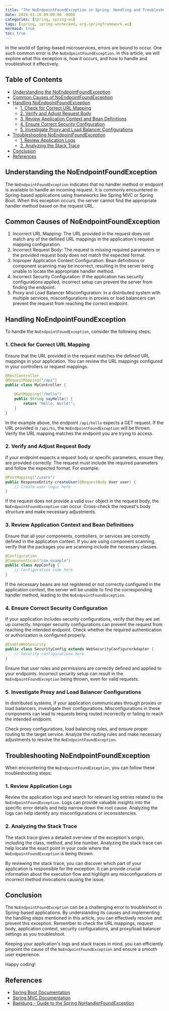 ```yaml
---
title: "The NoEndpointFoundException in Spring: Handling and Troubleshooting"
date: 2024-01-16 09:00:00 -0000
categories: [Spring, spring-ws]
tags: [spring, spring-unchecked, org.springframework.ws]
mermaid: true
toc: true
---
```



In the world of Spring-based microservices, errors are bound to occur. One such common error is the `NoEndpointFoundException`. In this article, we will explore what this exception is, how it occurs, and how to handle and troubleshoot it effectively.

## Table of Contents
- [Understanding the NoEndpointFoundException](#understanding-the-noendpointfoundexception)
- [Common Causes of NoEndpointFoundException](#common-causes-of-noendpointfoundexception)
- [Handling NoEndpointFoundException](#handling-noendpointfoundexception)
  - [1. Check for Correct URL Mapping](#1-check-for-correct-url-mapping)
  - [2. Verify and Adjust Request Body](#2-verify-and-adjust-request-body)
  - [3. Review Application Context and Bean Definitions](#3-review-application-context-and-bean-definitions)
  - [4. Ensure Correct Security Configuration](#4-ensure-correct-security-configuration)
  - [5. Investigate Proxy and Load Balancer Configurations](#5-investigate-proxy-and-load-balancer-configurations)
- [Troubleshooting NoEndpointFoundException](#troubleshooting-noendpointfoundexception)
  - [1. Review Application Logs](#1-review-application-logs)
  - [2. Analyzing the Stack Trace](#2-analyzing-the-stack-trace)
- [Conclusion](#conclusion)
- [References](#references)

## Understanding the NoEndpointFoundException

The `NoEndpointFoundException` indicates that no handler method or endpoint is available to handle an incoming request. It is commonly encountered in Spring-based applications using frameworks like Spring MVC or Spring Boot. When this exception occurs, the server cannot find the appropriate handler method based on the request URL.

## Common Causes of NoEndpointFoundException

1. Incorrect URL Mapping: The URL provided in the request does not match any of the defined URL mappings in the application's request mapping configuration.
2. Incorrect Request Body: The request is missing required parameters or the provided request body does not match the expected format.
3. Improper Application Context Configuration: Bean definitions or component scanning may be incorrect, resulting in the server being unable to locate the appropriate handler method.
4. Incorrect Security Configuration: If the application has security configurations applied, incorrect setup can prevent the server from finding the endpoint.
5. Proxy and Load Balancer Misconfiguration: In a distributed system with multiple services, misconfigurations in proxies or load balancers can prevent the request from reaching the correct endpoint.

## Handling NoEndpointFoundException

To handle the `NoEndpointFoundException`, consider the following steps:

### 1. Check for Correct URL Mapping

Ensure that the URL provided in the request matches the defined URL mappings in your application. You can review the URL mappings configured in your controllers or request mappings.

```java
@RestController
@RequestMapping("/api")
public class MyController {

    @GetMapping("/hello")
    public String sayHello() {
        return "Hello, World!";
    }
}
```

In the example above, the endpoint `/api/hello` expects a GET request. If the URL provided is `/api/hi`, the `NoEndpointFoundException` will be thrown. Verify the URL mapping matches the endpoint you are trying to access.

### 2. Verify and Adjust Request Body

If your endpoint expects a request body or specific parameters, ensure they are provided correctly. The request must include the required parameters and follow the expected format. For example:

```java
@PostMapping("/users")
public ResponseEntity createUser(@RequestBody User user) {
    // Create user logic here
}
```

If the request does not provide a valid `User` object in the request body, the `NoEndpointFoundException` can occur. Cross-check the request's body structure and make necessary adjustments.

### 3. Review Application Context and Bean Definitions

Ensure that all your components, controllers, or services are correctly defined in the application context. If you are using component scanning, verify that the packages you are scanning include the necessary classes.

```java
@Configuration
@ComponentScan("com.example")
public class AppConfig {
    // Configuration code here
}
```

If the necessary beans are not registered or not correctly configured in the application context, the server will be unable to find the corresponding handler method, leading to the `NoEndpointFoundException`.

### 4. Ensure Correct Security Configuration

If your application includes security configurations, verify that they are set up correctly. Improper security configurations can prevent the request from reaching the intended endpoint. Check whether the required authentication or authorization is configured properly.

```java
@EnableWebSecurity
public class SecurityConfig extends WebSecurityConfigurerAdapter {
    // Security configurations here
}
```

Ensure that user roles and permissions are correctly defined and applied to your endpoints. Incorrect security setup can result in the `NoEndpointFoundException` being thrown, even for valid requests.

### 5. Investigate Proxy and Load Balancer Configurations

In distributed systems, if your application communicates through proxies or load balancers, investigate their configurations. Misconfigurations in these components can lead to requests being routed incorrectly or failing to reach the intended endpoint.

Check proxy configurations, load balancing rules, and ensure proper routing to the target service. Analyze the routing rules and make necessary adjustments to resolve the `NoEndpointFoundException`.

## Troubleshooting NoEndpointFoundException

When encountering the `NoEndpointFoundException`, you can follow these troubleshooting steps:

### 1. Review Application Logs

Review the application logs and search for relevant log entries related to the `NoEndpointFoundException`. Logs can provide valuable insights into the specific error details and help narrow down the root cause. Analyzing the logs can help identify any misconfigurations or inconsistencies.

### 2. Analyzing the Stack Trace

The stack trace gives a detailed overview of the exception's origin, including the class, method, and line number. Analyzing the stack trace can help locate the exact point in your code where the `NoEndpointFoundException` is being thrown.

By reviewing the stack trace, you can discover which part of your application is responsible for the exception. It can provide crucial information about the execution flow and highlight any misconfigurations or incorrect method invocations causing the issue.

## Conclusion

The `NoEndpointFoundException` can be a challenging error to troubleshoot in Spring-based applications. By understanding its causes and implementing the handling steps mentioned in this article, you can effectively resolve and prevent this exception. Remember to check the URL mappings, request body, application context, security configurations, and proxy/load balancer settings as you troubleshoot.

Keeping your application's logs and stack traces in mind, you can efficiently pinpoint the cause of the `NoEndpointFoundException` and ensure a smooth user experience.

Happy coding!

## References

- [Spring Boot Documentation](https://docs.spring.io/spring-boot/docs/current/reference/htmlsingle/)
- [Spring MVC Documentation](https://docs.spring.io/spring-framework/docs/current/reference/html/web.html)
- [Baeldung - Guide to the Spring NoHandlerFoundException](https://www.baeldung.com/spring-no-handler-found-exception)